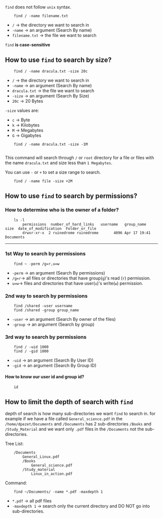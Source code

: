 `find` does not follow `unix` syntax.

```
	find / -name filename.txt
```
- `/` -> the directory we want to search in
- `-name` -> an argument (Search By name)
- `filename.txt` -> the file we want to search

`find` **is case-sensitive**

## How to use `find` to search by size?

```
	find / -name dracula.txt -size 20c
```
 
- `/` -> the directory we want to search in
- `-name` -> an argument (Search By name)
- `dracula.txt` -> the file we want to search
- `-size` -> an argument (Search By Size)
- `20c` -> 20 Bytes

`-size` values are:
- `c` -> Byte
- `k` -> Kilobytes
- `M` -> Megabytes
- `G` -> Gigabytes

```
	find / -name dracula.txt -size -1M
	
```

This command will search through `/` or `root` directory for a file or files with the name `dracula.txt` and size less than `1 Megabytes`.

You can use `-` or `+` to set a size range to search.
```
	find / -name file -size +2M
```


## How to use `find` to search by permissions?

### How to determine who is the owner of a folder?
```
	ls -l
		permissions  number_of_hard_links   username   group_name   size  date_of_modification  Folder_or_file
		drwxr-xr-x  2 ruinedrome ruinedrome       4096 Apr 17 19:41 Documents
```

----

### 1st Way to search by permissions
```
	find ~ -perm /g=r,u=w
```
- `-perm` -> an argument (Search By permissions)
- `/g=r`-> all files or directories that have group(`g`)'s read (`r`) permission.
- `u=w`-> files and directories that have user(`u`)'s write(`w`) permission.

### 2nd way to search by permissions
```
	find /shared -user username
	find /shared -group group_name
```

- `-user` -> an argument (Search By owner of the files)
- `-group` -> an argument (Search by group)


### 3rd way to search by permissions

```
	find / -uid 1000 
	find / -gid 1000
```

- `-uid` -> an argument (Search By User ID)
- `-gid` -> an argument (Search By Group ID)

#### How to know our user id and group id?
```
	id
```








## How to limit the depth of search with `find`
depth of search is how many sub-directories we want `find` to search in.
for example if we have a file called `General_science.pdf` in the `/home/dpezet/Documents` and `/Documents` has 2 sub-directories 
`/Books` and `/Study_Material`  and we want only `.pdf` files in the `/Documents` not the sub-directories.

Tree List:
```
	/Documents
		General_Linux.pdf
		/Books
			General_science.pdf
		/Study_material
			Linux_in_action.pdf
```

Command:
```
	find ~/Documents/ -name *.pdf -maxdepth 1
```
- `*.pdf` -> all pdf files
- `-maxdepth 1` -> search only the current directory and DO NOT go into sub-directories.


